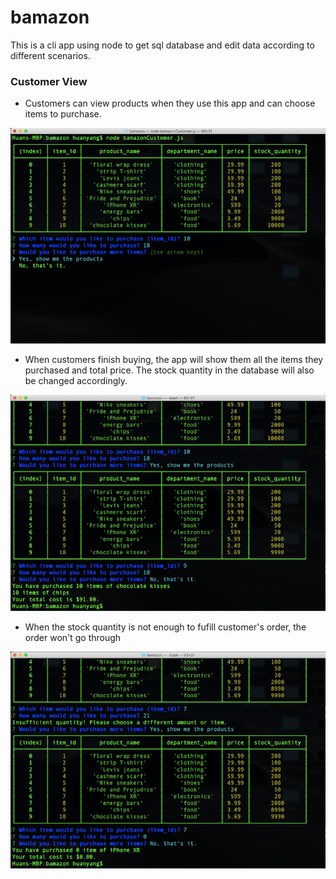 # bamazon

This is a cli app using node to get sql database and edit data according to different scenarios.

### Customer View

- Customers can view products when they use this app and can choose items to purchase.

<img src="https://github.com/huanyang51/bamazon/blob/master/repo-assets/ss1.png" />

- When customers finish buying, the app will show them all the items they purchased and total price. The stock quantity in the database will also be changed accordingly.

<img src="https://github.com/huanyang51/bamazon/blob/master/repo-assets/ss2.png" />

- When the stock quantity is not enough to fufill customer's order, the order won't go through

<img src="https://github.com/huanyang51/bamazon/blob/master/repo-assets/ss3.png" />
